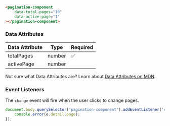 ```html
<pagination-component
    data-total-pages="10"
    data-active-page="1"
></pagination-component>
```

### Data Attributes

| Data Attribute | Type | Required |
| -------------- | ---- | -------- |
| totalPages | number | ✅ |
| activePage | number | |

Not sure what Data Attributes are? Learn about [Data Attributes on MDN](https://developer.mozilla.org/en-US/docs/Web/HTML/Global_attributes/data-*).

### Event Listeners

The `change` event will fire when the user clicks to change pages.

```typescript
document.body.querySelector('pagination-component').addEventListener('change', (e) => {
    console.error(e.detail.page);
});
```
